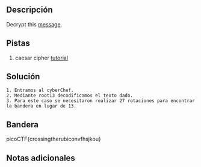 ## Descripción

Decrypt this [message](https://jupiter.challenges.picoctf.org/static/49f31c8f17817dc2d367428c9e5ab0bc/ciphertext).

## Pistas

1. caesar cipher [tutorial](https://learncryptography.com/classical-encryption/caesar-cipher)

## Solución

```python()
1. Entramos al cyberChef.
2. Mediante root13 decodificamos el texto dado.
3. Para este caso se necesitaron realizar 27 rotaciones para encontrar la bandera en lugar de 13.

```

## Bandera

picoCTF{crossingtherubiconvfhsjkou}

## Notas adicionales
